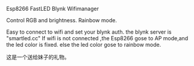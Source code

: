 Esp8266 FastLED Blynk Wifimanager

Control RGB and brightness.
Rainbow mode.

Easy to connect to wifi and set your blynk auth.
the blynk server is "smartled.cc"
If wifi is not connected ,the Esp8266 gose to AP mode,and the led color is fixed.
else the led color gose to rainbow mode.


这是一个送给妹子的礼物。
